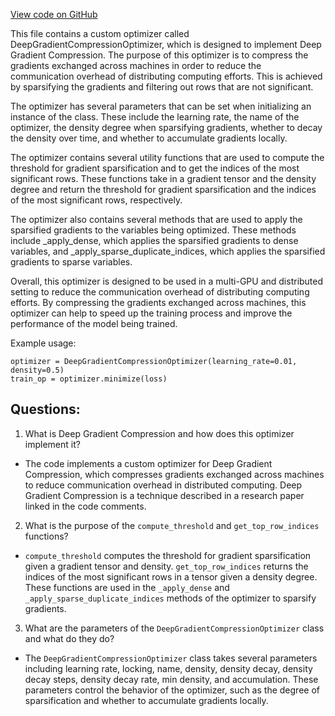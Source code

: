 [View code on GitHub](https://github.com/misbahsy/the-algorithm/twml/twml/contrib/optimizers/deep_gradient_compression_optimizer.py)

This file contains a custom optimizer called DeepGradientCompressionOptimizer, which is designed to implement Deep Gradient Compression. The purpose of this optimizer is to compress the gradients exchanged across machines in order to reduce the communication overhead of distributing computing efforts. This is achieved by sparsifying the gradients and filtering out rows that are not significant. 

The optimizer has several parameters that can be set when initializing an instance of the class. These include the learning rate, the name of the optimizer, the density degree when sparsifying gradients, whether to decay the density over time, and whether to accumulate gradients locally. 

The optimizer contains several utility functions that are used to compute the threshold for gradient sparsification and to get the indices of the most significant rows. These functions take in a gradient tensor and the density degree and return the threshold for gradient sparsification and the indices of the most significant rows, respectively. 

The optimizer also contains several methods that are used to apply the sparsified gradients to the variables being optimized. These methods include _apply_dense, which applies the sparsified gradients to dense variables, and _apply_sparse_duplicate_indices, which applies the sparsified gradients to sparse variables. 

Overall, this optimizer is designed to be used in a multi-GPU and distributed setting to reduce the communication overhead of distributing computing efforts. By compressing the gradients exchanged across machines, this optimizer can help to speed up the training process and improve the performance of the model being trained. 

Example usage:

```
optimizer = DeepGradientCompressionOptimizer(learning_rate=0.01, density=0.5)
train_op = optimizer.minimize(loss)
```
## Questions: 
 1. What is Deep Gradient Compression and how does this optimizer implement it?
- The code implements a custom optimizer for Deep Gradient Compression, which compresses gradients exchanged across machines to reduce communication overhead in distributed computing. Deep Gradient Compression is a technique described in a research paper linked in the code comments.
2. What is the purpose of the `compute_threshold` and `get_top_row_indices` functions?
- `compute_threshold` computes the threshold for gradient sparsification given a gradient tensor and density. `get_top_row_indices` returns the indices of the most significant rows in a tensor given a density degree. These functions are used in the `_apply_dense` and `_apply_sparse_duplicate_indices` methods of the optimizer to sparsify gradients.
3. What are the parameters of the `DeepGradientCompressionOptimizer` class and what do they do?
- The `DeepGradientCompressionOptimizer` class takes several parameters including learning rate, locking, name, density, density decay, density decay steps, density decay rate, min density, and accumulation. These parameters control the behavior of the optimizer, such as the degree of sparsification and whether to accumulate gradients locally.